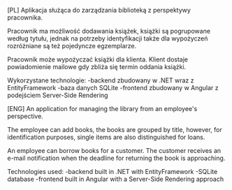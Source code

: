 [PL]
Aplikacja służąca do zarządzania biblioteką z perspektywy pracownika.

Pracownik ma możliwość dodawania książek, książki są pogrupowane według tytułu,
jednak na potrzeby identyfikacji także dla wypożyczeń rozróżniane są też pojedyncze egzemplarze.

Pracownik może wypożyczać książki dla klienta.
Klient dostaje powiadomienie mailowe gdy zbliża się termin oddania książki.

Wykorzystane technologie:
-backend zbudowany w .NET wraz z EntityFramework
-baza danych SQLite
-frontend zbudowany w Angular z podejściem Server-Side Rendering

[ENG]
An application for managing the library from an employee's perspective.

The employee can add books, the books are grouped by title,
however, for identification purposes, single items are also distinguished for loans.

An employee can borrow books for a customer.
The customer receives an e-mail notification when the deadline for returning the book is approaching.

Technologies used:
-backend built in .NET with EntityFramework
-SQLite database
-frontend built in Angular with a Server-Side Rendering approach

